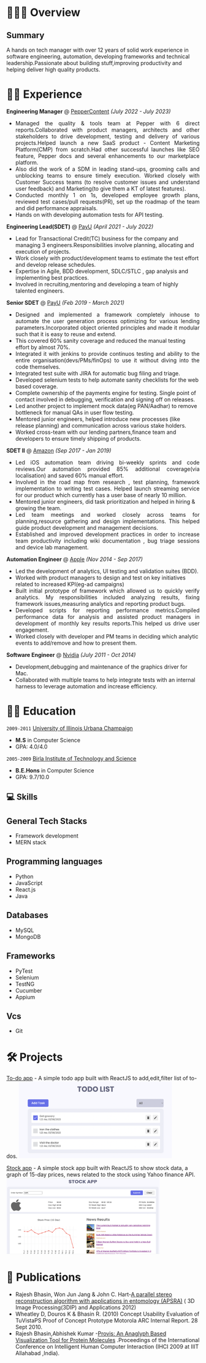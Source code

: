 # 👨🏽‍💼 Overview

## Summary

A hands on tech manager with over 12 years of solid work experience in software engineering, automation, developing frameworks and technical leadership.Passionate about building stuff,improving productivity and helping deliver high quality products.

# 👨‍💻 Experience

**Engineering Manager** @ [PepperContent](https://www.peppercontent.io/) _(July 2022 - July 2023)_

- <div style="text-align: justify;">Managed the quality & tools team at Pepper with 6 direct reports.Collaborated with product managers, architects and other stakeholders to drive development, testing and delivery of various projects.Helped launch a new SaaS product - Content Marketing Platform(CMP) from scratch.Had other successful launches like SEO feature, Pepper docs and several enhancements to our marketplace platform.</div>
- <div style="text-align: justify;">Also did the work of a SDM in leading stand-ups, grooming calls and unblocking teams to ensure timely execution. Worked closely with Customer Success teams (to resolve customer issues and understand user feedback) and Marketing(to give them a KT of latest features).</div>
- <div style="text-align: justify;">Conducted monthly 1 on 1s, developed employee growth plans, reviewed test cases/pull requests(PR), set up the roadmap of the team and did performance appraisals.</div>
- Hands on with developing automation tests for API testing.
  &nbsp;

**Engineering Lead(SDET)** @ [PayU](https://payu.in/) _(April 2021 - July 2022)_

- Lead for Transactional Credit(TC) business for the company and managing 3 engineers.Responsibilities involve planning, allocating and execution of projects.
- Work closely with product/development teams to estimate the test effort and develop release schedules.
- Expertise in Agile, BDD development, SDLC/STLC , gap analysis and implementing best practices.
- Involved in recruiting,mentoring and developing a team of highly talented engineers.
  &nbsp;

**Senior SDET** @ [PayU](https://payu.in/) _(Feb 2019 - March 2021)_

- <div style="text-align: justify;">Designed and implemented a framework completely inhouse to automate the user generation process optimizing for various lending parameters.Incorporated object oriented principles and made it modular such that it is easy to reuse and extend.</div>
- This covered 60% sanity coverage and reduced the manual testing effort by almost 70%.
- <div style="text-align: justify;">Integrated it with jenkins to provide continuos testing and ability to the entire organisation(devs/PMs/finOps) to use it without diving into the code themselves.</div>
- Integrated test suite with JIRA for automatic bug filing and triage.
- Developed selenium tests to help automate sanity checklists for the web based coverage.
- Complete ownership of the payments engine for testing. Single point of contact involved in debugging, verification and signing off on releases.
- Led another project to implement mock data(eg PAN/Aadhar) to remove bottleneck for manual QAs in user flow testing.
- Mentored junior engineers, helped introduce new processes (like release planning) and communication across various stake holders.
- Worked cross-team with our lending partners,finance team and developers to ensure timely shipping of products.

**SDET II** @ [Amazon](https://www.amazon.in/) _(Sep 2017 - Jan 2019)_

- <div style="text-align: justify;">Led iOS automation team driving bi-weekly sprints and code reviews.Our automation provided 85% additional coverage(via localisation) and saved 60% manual effort.</div>
- <div style="text-align: justify;">Involved in the road map from research , test planning, framework implementation to writing test cases. Helped launch streaming service for our product which currently has a user base of nearly 10 million.</div>
- Mentored junior engineers, did task prioritization and helped in hiring & growing the team.
- <div style="text-align: justify;">Led team meetings and worked closely across teams for planning,resource gathering and design implementations. This helped guide product development and management decisions.</div>
- <div style="text-align: justify;">Established and improved development practices in order to increase team productivity including wiki documentation , bug triage sessions and device lab management.</div>

**Automation Engineer** @ [Apple](https://www.apple.com/) _(Nov 2014 - Sep 2017)_

- Led the development of analytics, UI testing and validation suites (BDD).
- Worked with product managers to design and test on key initiatives related to increased KPI(eg-ad campaigns)
- <div style="text-align: justify;">Built initial prototype of framework which allowed us to quickly verify analytics. My responsibilities included analyzing results, fixing framework issues,measuring analytics and reporting product bugs.</div>
- <div style="text-align: justify;">Developed scripts for reporting performance metrics.Compiled performance data for analysis and assisted product managers in development of monthly key results reports.This helped us drive user engagement.</div>
- Worked closely with developer and PM teams in deciding which analytic events to add/remove and how to present them.

**Software Engineer** @ [Nvidia](https://www.nvidia.com/en-us/) _(July 2011 - Oct 2014)_

- Development,debugging and maintenance of the graphics driver for Mac.
- Collaborated with multiple teams to help integrate tests with an internal harness to leverage automation and increase efficiency.

# 👨‍🎓 Education

`2009-2011` [University of Illinois Urbana Champaign](https://illinois.edu/)

- **M.S** in Computer Science
- GPA: 4.0/4.0

`2005-2009` [Birla Institute of Technology and Science](https://www.bits-pilani.ac.in/)

- **B.E.Hons** in Computer Science
- GPA: 9.7/10.0

## 💻 Skills

## General Tech Stacks

- Framework development
- MERN stack

## Programming languages

- Python
- JavaScript
- React.js
- Java

## Databases

- MySQL
- MongoDB

## Frameworks

- PyTest
- Selenium
- TestNG
- Cucumber
- Appium

## Vcs

- Git

# 🛠️ Projects

[To-do app](https://rajeshbhasin-todo.netlify.app/) - A simple todo app built with ReactJS to add,edit,filter list of to-dos.
<img src="../todo.png" width="400" height="200" />

[Stock app](https://rajeshbhasin-stock.netlify.app/) - A simple stock app built with ReactJS to show stock data, a graph of 15-day prices, news related to the stock using Yahoo finance API.
<img src="../stock.png" width="400" height="200" />

# 📖 Publications

- Rajesh Bhasin, Won Jun Jang & John C. Hart-[A parallel stereo reconstruction algorithm with applications in entomology (APSRA)](https://doi.org/10.1117/12.905545) ( 3D Image Processing(3DIP) and Applications 2012)
- Wheatley D, Douros K & Bhasin R. (2010) Concept Usability Evaluation of TuVistaPS Proof of Concept Prototype Motorola ARC Internal Report. 28 Sept 2010.
- Rajesh Bhasin,Abhishek Kumar -[Provis: An Anaglyph Based Visualization Tool for Protein Molecules](https://link.springer.com/chapter/10.1007/978-81-8489-203-1_13) .Proceedings of the International Conference on Intelligent Human Computer Interaction (IHCI 2009 at IIIT Allahabad ,India).

